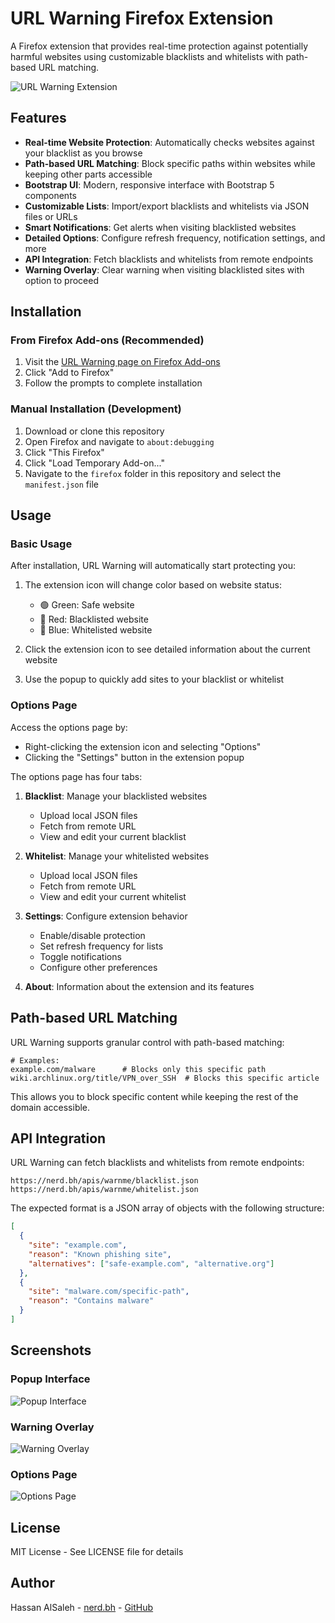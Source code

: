 # URL Warning Firefox Extension

A Firefox extension that provides real-time protection against potentially harmful websites using customizable blacklists and whitelists with path-based URL matching.

![URL Warning Extension](../assets/images/firefox-popup-preview.png)

## Features

- **Real-time Website Protection**: Automatically checks websites against your blacklist as you browse
- **Path-based URL Matching**: Block specific paths within websites while keeping other parts accessible
- **Bootstrap UI**: Modern, responsive interface with Bootstrap 5 components
- **Customizable Lists**: Import/export blacklists and whitelists via JSON files or URLs
- **Smart Notifications**: Get alerts when visiting blacklisted websites
- **Detailed Options**: Configure refresh frequency, notification settings, and more
- **API Integration**: Fetch blacklists and whitelists from remote endpoints
- **Warning Overlay**: Clear warning when visiting blacklisted sites with option to proceed

## Installation

### From Firefox Add-ons (Recommended)

1. Visit the [URL Warning page on Firefox Add-ons](https://addons.mozilla.org/en-US/firefox/addon/url-warning-for-firefox/)
2. Click "Add to Firefox"
3. Follow the prompts to complete installation

### Manual Installation (Development)

1. Download or clone this repository
2. Open Firefox and navigate to `about:debugging`
3. Click "This Firefox"
4. Click "Load Temporary Add-on..."
5. Navigate to the `firefox` folder in this repository and select the `manifest.json` file

## Usage

### Basic Usage

After installation, URL Warning will automatically start protecting you:

1. The extension icon will change color based on website status:
   - 🟢 Green: Safe website
   - 🔴 Red: Blacklisted website
   - 🔵 Blue: Whitelisted website

2. Click the extension icon to see detailed information about the current website
3. Use the popup to quickly add sites to your blacklist or whitelist

### Options Page

Access the options page by:
- Right-clicking the extension icon and selecting "Options"
- Clicking the "Settings" button in the extension popup

The options page has four tabs:

1. **Blacklist**: Manage your blacklisted websites
   - Upload local JSON files
   - Fetch from remote URL
   - View and edit your current blacklist

2. **Whitelist**: Manage your whitelisted websites
   - Upload local JSON files
   - Fetch from remote URL
   - View and edit your current whitelist

3. **Settings**: Configure extension behavior
   - Enable/disable protection
   - Set refresh frequency for lists
   - Toggle notifications
   - Configure other preferences

4. **About**: Information about the extension and its features

## Path-based URL Matching

URL Warning supports granular control with path-based matching:

```
# Examples:
example.com/malware      # Blocks only this specific path
wiki.archlinux.org/title/VPN_over_SSH  # Blocks this specific article
```

This allows you to block specific content while keeping the rest of the domain accessible.

## API Integration

URL Warning can fetch blacklists and whitelists from remote endpoints:

```
https://nerd.bh/apis/warnme/blacklist.json
https://nerd.bh/apis/warnme/whitelist.json
```

The expected format is a JSON array of objects with the following structure:

```json
[
  {
    "site": "example.com",
    "reason": "Known phishing site",
    "alternatives": ["safe-example.com", "alternative.org"]
  },
  {
    "site": "malware.com/specific-path",
    "reason": "Contains malware"
  }
]
```

## Screenshots

### Popup Interface
![Popup Interface](../assets/images/firefox-popup.png)

### Warning Overlay
![Warning Overlay](../assets/images/firefox-warning.png)

### Options Page
![Options Page](../assets/images/firefox-options.png)

## License

MIT License - See LICENSE file for details

## Author

Hassan AlSaleh - [nerd.bh](https://nerd.bh) - [GitHub](https://github.com/imcr1)
